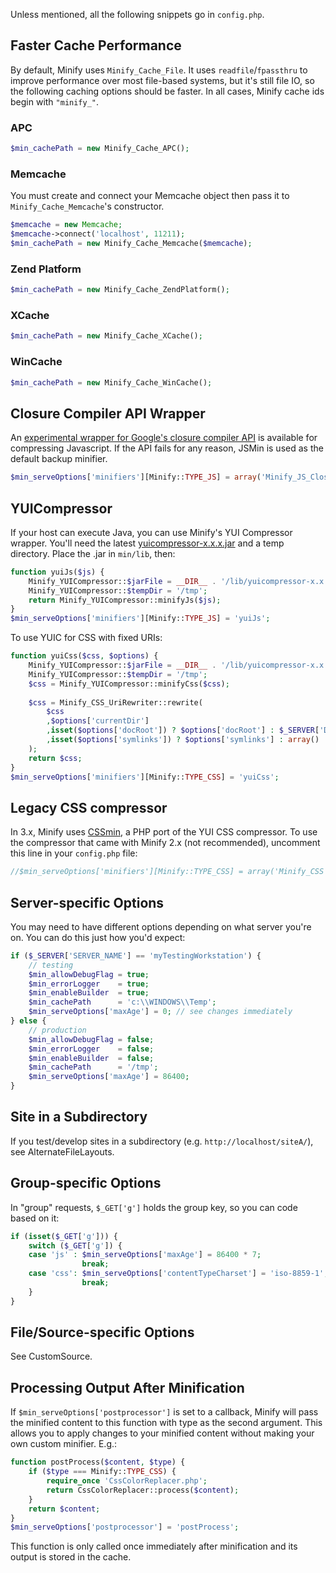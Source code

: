 Unless mentioned, all the following snippets go in `config.php`.

## Faster Cache Performance

By default, Minify uses `Minify_Cache_File`. It uses `readfile`/`fpassthru` to improve performance over most file-based systems, but it's still file IO, so the following caching options should be faster. In all cases, Minify cache ids begin with `"minify_"`.

### APC

```php
$min_cachePath = new Minify_Cache_APC();
```

### Memcache

You must create and connect your Memcache object then pass it to `Minify_Cache_Memcache`'s constructor.
```php
$memcache = new Memcache;
$memcache->connect('localhost', 11211);
$min_cachePath = new Minify_Cache_Memcache($memcache);
```

### Zend Platform

```php
$min_cachePath = new Minify_Cache_ZendPlatform();
```

### XCache

```php
$min_cachePath = new Minify_Cache_XCache();
```

### WinCache

```php
$min_cachePath = new Minify_Cache_WinCache();
```

## Closure Compiler API Wrapper

An [experimental wrapper for Google's closure compiler API](https://github.com/mrclay/minify/blob/master/min/lib/Minify/JS/ClosureCompiler.php) is available for compressing Javascript. If the API fails for any reason, JSMin is used as the default backup minifier.
```php
$min_serveOptions['minifiers'][Minify::TYPE_JS] = array('Minify_JS_ClosureCompiler', 'minify');
```

## YUICompressor

If your host can execute Java, you can use Minify's YUI Compressor wrapper. You'll need the latest [yuicompressor-x.x.x.jar](https://github.com/yui/yuicompressor/releases) and a temp directory. Place the .jar in `min/lib`, then:
```php
function yuiJs($js) {
    Minify_YUICompressor::$jarFile = __DIR__ . '/lib/yuicompressor-x.x.x.jar'; 
    Minify_YUICompressor::$tempDir = '/tmp'; 
    return Minify_YUICompressor::minifyJs($js); 
}
$min_serveOptions['minifiers'][Minify::TYPE_JS] = 'yuiJs';
```

To use YUIC for CSS with fixed URIs:

```php
function yuiCss($css, $options) {
    Minify_YUICompressor::$jarFile = __DIR__ . '/lib/yuicompressor-x.x.x.jar';
    Minify_YUICompressor::$tempDir = '/tmp';
    $css = Minify_YUICompressor::minifyCss($css);
    
    $css = Minify_CSS_UriRewriter::rewrite(
        $css
        ,$options['currentDir']
        ,isset($options['docRoot']) ? $options['docRoot'] : $_SERVER['DOCUMENT_ROOT']
        ,isset($options['symlinks']) ? $options['symlinks'] : array()
    );
    return $css;
}
$min_serveOptions['minifiers'][Minify::TYPE_CSS] = 'yuiCss';
```

## Legacy CSS compressor

In 3.x, Minify uses [CSSmin](https://github.com/tubalmartin/YUI-CSS-compressor-PHP-port), a PHP port of the YUI CSS compressor. To use the compressor that came with Minify 2.x (not recommended), uncomment this line in your `config.php` file:

```php
//$min_serveOptions['minifiers'][Minify::TYPE_CSS] = array('Minify_CSS', 'minify');
```

## Server-specific Options

You may need to have different options depending on what server you're on. You can do this just how you'd expect:
```php
if ($_SERVER['SERVER_NAME'] == 'myTestingWorkstation') {
    // testing
    $min_allowDebugFlag = true;
    $min_errorLogger    = true;
    $min_enableBuilder  = true;
    $min_cachePath      = 'c:\\WINDOWS\\Temp';
    $min_serveOptions['maxAge'] = 0; // see changes immediately
} else {
    // production
    $min_allowDebugFlag = false;
    $min_errorLogger    = false;
    $min_enableBuilder  = false;
    $min_cachePath      = '/tmp';
    $min_serveOptions['maxAge'] = 86400;
}
```

## Site in a Subdirectory

If you test/develop sites in a subdirectory (e.g. `http://localhost/siteA/`), see AlternateFileLayouts.

## Group-specific Options

In "group" requests, `$_GET['g']` holds the group key, so you can code based on it:
```php
if (isset($_GET['g'])) {
    switch ($_GET['g']) {
    case 'js' : $min_serveOptions['maxAge'] = 86400 * 7;
                break;
    case 'css': $min_serveOptions['contentTypeCharset'] = 'iso-8859-1';
                break;
    }
}
```

## File/Source-specific Options

See CustomSource.

## Processing Output After Minification

If `$min_serveOptions['postprocessor']` is set to a callback, Minify will pass the minified content to this function with type as the second argument. This allows you to apply changes to your minified content without making your own custom minifier. E.g.:
```php
function postProcess($content, $type) {
    if ($type === Minify::TYPE_CSS) {    
        require_once 'CssColorReplacer.php';
        return CssColorReplacer::process($content);
    }
    return $content;
}
$min_serveOptions['postprocessor'] = 'postProcess';
```
This function is only called once immediately after minification and its output is stored in the cache.